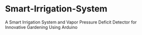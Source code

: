 # Smart-Irrigation-System
A Smart Irrigation System and Vapor Pressure Deficit Detector for Innovative Gardening Using Arduino
